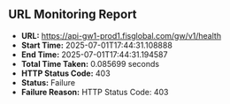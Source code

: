 ## URL Monitoring Report

- **URL:** https://api-gw1-prod1.fisglobal.com/gw/v1/health
- **Start Time:** 2025-07-01T17:44:31.108888
- **End Time:** 2025-07-01T17:44:31.194587
- **Total Time Taken:** 0.085699 seconds
- **HTTP Status Code:** 403
- **Status:** Failure
- **Failure Reason:** HTTP Status Code: 403
